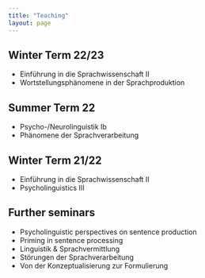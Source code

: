 ```yaml
---
title: "Teaching"
layout: page
---
```



## Winter Term 22/23 
* Einführung in die Sprachwissenschaft II 
* Wortstellungsphänomene in der Sprachproduktion

## Summer Term 22
* Psycho-/Neurolinguistik Ib 
* Phänomene der Sprachverarbeitung

## Winter Term 21/22
* Einführung in die Sprachwissenschaft II 
* Psycholinguistics III

## Further seminars
* Psycholinguistic perspectives on sentence production
* Priming in sentence processing
* Linguistik & Sprachvermittlung
* Störungen der Sprachverarbeitung
* Von der Konzeptualisierung zur Formulierung
